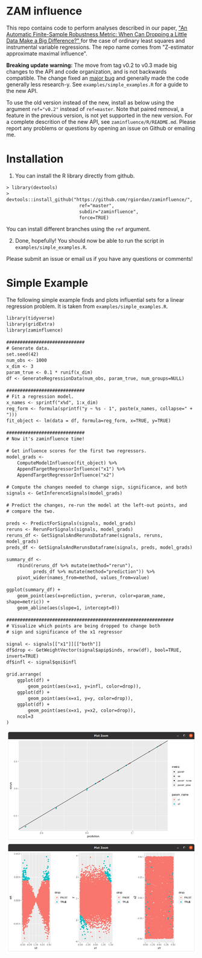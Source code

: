 # ZAM influence

This repo contains code to perform analyses described in our paper, 
["An Automatic Finite-Sample Robustness Metric: When Can Dropping a Little Data Make a Big Difference?" ](https://arxiv.org/abs/2011.14999)
for the case of ordinary least squares and
instrumental variable regressions. The repo name comes from "Z-estimator
approximate maximal influence".

**Breaking update warning:**
The move from tag v0.2 to v0.3 made big changes to the API and
code organization, and is not backwards compatible.  The change fixed
an [major bug](https://github.com/rgiordan/zaminfluence/issues/20)
and generally made the code generally less research-y.  See
`examples/simple_examples.R` for a guide to the new API.

To use the old version instead of the new,
install as below using the argument `ref="v0.2"` instead of `ref=master`.
Note that paired
removal, a feature in the previous version, is not yet supported in the new
version.  For a complete descrition of the new API, see
`zaminfluence/R/README.md`.   Please report any problems or questions by
opening an issue on Github or emailing me.

# Installation

1. You can install the R library directly from github.
```
> library(devtools)
> devtools::install_github("https://github.com/rgiordan/zaminfluence/",
                           ref="master",
                           subdir="zaminfluence",
                           force=TRUE)
```

You can install different branches using the `ref` argument.

2. Done, hopefully!  You should now be able to run the script in
   `examples/simple_examples.R`.

Please submit an issue or email us if you have any questions or comments!

# Simple Example

The following simple example finds and plots influential
sets for a linear regression problem.  It is taken from
`examples/simple_examples.R`.

```
library(tidyverse)
library(gridExtra)
library(zaminfluence)

#############################
# Generate data.
set.seed(42)
num_obs <- 1000
x_dim <- 3
param_true <- 0.1 * runif(x_dim)
df <- GenerateRegressionData(num_obs, param_true, num_groups=NULL)

#############################
# Fit a regression model.
x_names <- sprintf("x%d", 1:x_dim)
reg_form <- formula(sprintf("y ~ %s - 1", paste(x_names, collapse=" + ")))
fit_object <- lm(data = df, formula=reg_form, x=TRUE, y=TRUE)

#############################
# Now it's zaminfluence time!

# Get influence scores for the first two regressors.
model_grads <-
    ComputeModelInfluence(fit_object) %>%
    AppendTargetRegressorInfluence("x1") %>%
    AppendTargetRegressorInfluence("x2")

# Compute the changes needed to change sign, significance, and both
signals <- GetInferenceSignals(model_grads)

# Predict the changes, re-run the model at the left-out points, and
# compare the two.

preds <- PredictForSignals(signals, model_grads)
reruns <- RerunForSignals(signals, model_grads)
reruns_df <- GetSignalsAndRerunsDataframe(signals, reruns, model_grads)
preds_df <- GetSignalsAndRerunsDataframe(signals, preds, model_grads)

summary_df <-
    rbind(reruns_df %>% mutate(method="rerun"),
          preds_df %>% mutate(method="prediction")) %>%
    pivot_wider(names_from=method, values_from=value)

ggplot(summary_df) +
    geom_point(aes(x=prediction, y=rerun, color=param_name, shape=metric)) +
    geom_abline(aes(slope=1, intercept=0))

##############################################################
# Visualize which points are being dropped to change both
# sign and significance of the x1 regressor

signal <- signals[["x1"]][["both"]]
df$drop <- GetWeightVector(signal$apip$inds, nrow(df), bool=TRUE, invert=TRUE)
df$infl <- signal$qoi$infl

grid.arrange(
    ggplot(df) +
        geom_point(aes(x=x1, y=infl, color=drop)),
    ggplot(df) +
        geom_point(aes(x=x1, y=y, color=drop)),
    ggplot(df) +
        geom_point(aes(x=x1, y=x2, color=drop)),
    ncol=3
)
```

![rerun plot](examples/rerun_vs_pred.png)
![dropped points](examples/dropped_points.png)
